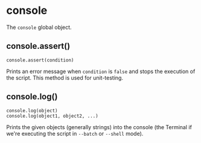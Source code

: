# console

The `console` global object.

## console.assert()

    console.assert(condition)

Prints an error message when `condition` is `false` and stops the
execution of the script. This method is used for unit-testing.

## console.log()

    console.log(object)
    console.log(object1, object2, ...)

Prints the given objects (generally strings) into the console (the
Terminal if we're executing the script in `--batch` or `--shell`
mode).
